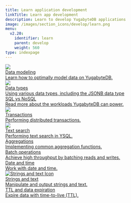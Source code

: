 ```yaml
---
title: Learn application development
linkTitle: Learn app development
description: Learn to develop YugabyteDB applications
image: /images/section_icons/develop/learn.png
menu:
  v2.20:
    identifier: learn
    parent: develop
    weight: 560
type: indexpage
---
```


<div class="row">
  <div class="col-12 col-md-6 col-lg-12 col-xl-6">
    <a class="section-link icon-offset" href="data-modeling-ycql/">
      <div class="head">
        <img class="icon" src="/images/section_icons/architecture/core_functions/table.png" aria-hidden="true" />
        <div class="title">Data modeling</div>
      </div>
      <div class="body">
          Learn how to optimally model data on YugabyteDB.
      </div>
    </a>
  </div>

<!--
    <a class="section-link icon-offset" href="conditional-updates/">
      <div class="icon">
        <i class="fa-brands fa-java"></i>
      </div>
      <div class="text">
        3. Reads and Writes
        <div class="caption">How to perform conditional updates and achieve compare-and-swap operations.</div>
      </div>
    </a>

    <a class="section-link icon-offset" href="conditional-updates/">
      <div class="icon">
        <i class="fa-brands fa-java"></i>
      </div>
      <div class="text">
        4. Conditional Updates
        <div class="caption">How to perform conditional updates and achieve compare-and-swap operations.</div>
      </div>
    </a>
-->

  <div class="col-12 col-md-6 col-lg-12 col-xl-6">
    <a class="section-link icon-offset" href="data-types-ycql/">
      <div class="head">
        <img class="icon" src="/images/section_icons/explore/json_documents.png" aria-hidden="true" />
        <div class="title">Data types</div>
      </div>
      <div class="body">
          Using various data types, including the JSONB data type
      </div>
    </a>
  </div>

  <div class="col-12 col-md-6 col-lg-12 col-xl-6">
    <a class="section-link icon-offset" href="sql-nosql/">
      <div class="head">
        <div class="icon">
          <i class="icon-database-alt2"></i>
        </div>
        <div class="title">SQL vs NoSQL</div>
      </div>
      <div class="body">
        Read more about the workloads YugabyteDB can power.
      </div>
    </a>
  </div>

  <div class="col-12 col-md-6 col-lg-12 col-xl-6">
    <a class="section-link icon-offset" href="transactions/acid-transactions-ysql/">
      <div class="head">
        <img class="icon" src="/images/section_icons/explore/distributed_acid.png" aria-hidden="true" />
        <div class="title">Transactions</div>
      </div>
      <div class="body">
          Performing distributed transactions.
      </div>
    </a>
  </div>

   <div class="col-12 col-md-6 col-lg-12 col-xl-6">
    <a class="section-link icon-offset" href="text-search/">
      <div class="head">
        <img class="icon" src="/images/section_icons/index/explore.png" aria-hidden="true" />
        <div class="title">Text search</div>
      </div>
      <div class="body">
          Performing text search in YSQL.
      </div>
    </a>
  </div>

  <div class="col-12 col-md-6 col-lg-12 col-xl-6">
    <a class="section-link icon-offset" href="aggregations-ycql/">
      <div class="head">
        <div class="icon">
          <i class="fa-solid fa-chart-line"></i>
        </div>
        <div class="title">Aggregations</div>
      </div>
      <div class="body">
          Implementing common aggregation functions.
      </div>
    </a>
  </div>

  <div class="col-12 col-md-6 col-lg-12 col-xl-6">
    <a class="section-link icon-offset" href="batch-operations-ycql/">
      <div class="head">
        <div class="icon">
          <i class="fa-solid fa-object-group"></i>
        </div>
        <div class="title">Batch operations</div>
      </div>
      <div class="body">
        Achieve high throughput by batching reads and writes.
      </div>
    </a>
  </div>

  <div class="col-12 col-md-6 col-lg-12 col-xl-6">
    <a class="section-link icon-offset" href="date-and-time-ysql/">
      <div class="head">
        <div class="icon">
          <i class="fa-regular fa-clock"></i>
        </div>
        <div class="title">Date and time</div>
      </div>
      <div class="body">
        Work with date and time.
      </div>
    </a>
  </div>

  <div class="col-12 col-md-6 col-lg-12 col-xl-6">
    <a class="section-link icon-offset" href="strings-and-text-ysql/">
      <div class="head">
        <div class="icon">
          <img src="/icons/file-lines.svg" alt="Strings and text Icon">
        </div>
        <div class="title">Strings and text</div>
      </div>
      <div class="body">
        Manipulate and output strings and text.
      </div>
    </a>
  </div>

  <div class="col-12 col-md-6 col-lg-12 col-xl-6">
    <a class="section-link icon-offset" href="ttl-data-expiration-ycql/">
      <div class="head">
        <div class="icon">
          <i class="fa-regular fa-clock"></i>
        </div>
        <div class="title">TTL and data expiration</div>
      </div>
      <div class="body">
        Expire data with time-to-live (TTL).
      </div>
    </a>
  </div>

</div>
